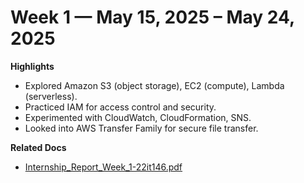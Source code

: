 # Week 1 — May 15, 2025 – May 24, 2025

**Highlights**
- Explored Amazon S3 (object storage), EC2 (compute), Lambda (serverless).
- Practiced IAM for access control and security.
- Experimented with CloudWatch, CloudFormation, SNS.
- Looked into AWS Transfer Family for secure file transfer.

**Related Docs**
- [Internship_Report_Week_1-22it146.pdf](../docs/Internship_Report_Week_1-22it146.pdf)